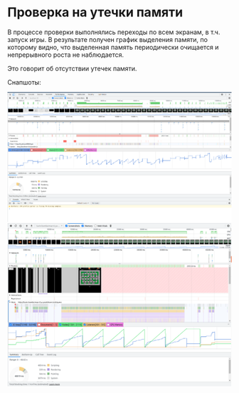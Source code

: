 # Проверка на утечки памяти

В процессе проверки выполнялись переходы по всем экранам, в т.ч. запуск игры.
В результате получен график выделения памяти, по которому видно, что выделенная память периодически очищается и непрерывного роста не наблюдается.

Это говорит об отсутствии утечек памяти.

Снапшоты:

<img src="./docpics/memory-leaks/memory-leaks-1.png" alt="Тайм-лайн выделения памяти" title="Тайм-лайн выделения памяти">

<img src="./docpics/memory-leaks/memory-leaks-2.png" alt="Тайм-лайн выделения памяти" title="Тайм-лайн выделения памяти">